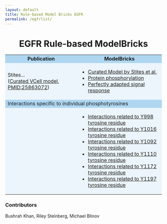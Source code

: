 ```yaml
---
layout: default
title: Rule-based Model Bricks EGFR
permalink: /egfrlist/
---
```


<h1 align="center"> EGFR Rule-based ModelBricks </h1>

<table border-left="15">
<tr>
     <td bgcolor="#AED6F1" align="center"><strong>Publication</strong>
     </td>
     <td bgcolor="#AED6F1" align="center"><strong>ModelBricks</strong>
     </td>
</tr>
<tr>
     <td bgcolor="#EBF5FB" > Stites... <br>
     (<a href="/CM_PM25863072/">Curated VCell model</a>, 
      <a href="https://www.ncbi.nlm.nih.gov/pubmed/25863072">PMID:25863072</a>)
     </td>
     <td bgcolor="#EBF5FB">
          <ul>
          <li><a href="/CM_Stites_EGFR/"> Curated Model by Stites et al.</a></li>
          <li><a href="/CM_PM25863072_/"> Protein phosphorylation</a></li>
          <li><a href="/CM_PM25863072_MB3/"> Perfectly adapted signal response</a></li>
          </ul>
     </td>
</tr>
<tr>
  <td bgcolor="#AED6F1" colspan="2"> 
  Interactions specific to individual phosphotyrosines
  </td>
</tr>
<tr>
     <td bgcolor="#EBF5FB">
     </td>
     <td bgcolor="#EBF5FB">
          <ul>
          <li><a href="/pages/CM_PM25863072_Y998/"> Interactions related to Y998 tyrosine residue </a></li>
          <li><a href="/pages/CM_PM25863072_Y1016/"> Interactions related to Y1016 tyrosine residue </a></li>    
          <li><a href="/pages/CM_PM25863072_Y1092/"> Interactions related to Y1092 tyrosine residue </a></li>  
          <li><a href="/pages/CM_PM25863072_Y1110/"> Interactions related to Y1110 tyrosine residue </a></li>
          <li><a href="/pages/CM_PM25863072_Y1172/"> Interactions related to Y1172 tyrosine residue </a></li>     
          <li><a href="/pages/CM_PM25863072_Y1197/"> Interactions related to Y1197 tyrosine residue </a></li>     
          </ul>
     </td>
</tr>
</table>

### Contributors
Bushrah Khan, Riley Steinberg, Michael Blinov
